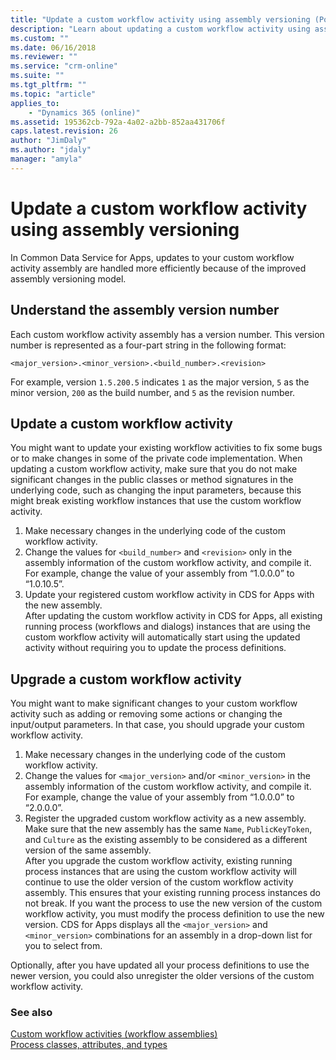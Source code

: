 ```yaml
---
title: "Update a custom workflow activity using assembly versioning (PowerApps Common Data Service for Apps) | MicrosoftDocs"
description: "Learn about updating a custom workflow activity using assembly versioning."
ms.custom: ""
ms.date: 06/16/2018
ms.reviewer: ""
ms.service: "crm-online"
ms.suite: ""
ms.tgt_pltfrm: ""
ms.topic: "article"
applies_to: 
    - "Dynamics 365 (online)"
ms.assetid: 195362cb-792a-4a02-a2bb-852aa431706f
caps.latest.revision: 26
author: "JimDaly"
ms.author: "jdaly"
manager: "amyla"
---
```

# Update a custom workflow activity using assembly versioning

In Common Data Service for Apps, updates to your custom workflow activity assembly are handled more efficiently because of the improved assembly versioning model.  
  
<a name="AssemblyVersioning"></a>

## Understand the assembly version number

Each custom workflow activity assembly has a version number. This version number is represented as a four-part string in the following format:  
  
 `<major_version>.<minor_version>.<build_number>.<revision>`  
  
 For example, version `1.5.200.5` indicates `1` as the major version, `5` as the minor version, `200` as the build number, and `5` as the revision number.  
  
<a name="UpdatingCustomActivity"></a>

## Update a custom workflow activity

You might want to update your existing workflow activities to fix some bugs or to make changes in some of the private code implementation. When updating a custom workflow activity, make sure that you do not make significant changes in the public classes or method signatures in the underlying code, such as changing the input parameters, because this might break existing workflow instances that use the custom workflow activity.  
  
1.  Make necessary changes in the underlying code of the custom workflow activity.  
2.  Change the values for `<build_number>` and `<revision>` only in the assembly information of the custom workflow activity, and compile it. For example, change the value of your assembly from “1.0.0.0” to “1.0.10.5”.  
3.  Update your registered custom workflow activity in CDS for Apps with the new assembly.  
    After updating the custom workflow activity in CDS for Apps, all existing running process (workflows and dialogs) instances that are using the custom workflow activity will automatically start using the updated activity without requiring you to update the process definitions.  
  
<a name="UpgradingCustomActivity"></a>
   
## Upgrade a custom workflow activity

You might want to make significant changes to your custom workflow activity such as adding or removing some actions or changing the input/output parameters. In that case, you should upgrade your custom workflow activity.  
  
1.  Make necessary changes in the underlying code of the custom workflow activity.  
2.  Change the values for `<major_version>` and/or `<minor_version>` in the assembly information of the custom workflow activity, and compile it. For example, change the value of your assembly from “1.0.0.0” to “2.0.0.0”.  
3.  Register the upgraded custom workflow activity as a new assembly. Make sure that the new assembly has the same `Name`,  `PublicKeyToken`, and `Culture` as the existing assembly to be considered as a different version of the same assembly.  
    After you upgrade the custom workflow activity, existing running process instances that are using the custom workflow activity will continue to use the older version of the custom workflow activity assembly. This ensures that your existing running process instances do not break. If you want the process to use the new version of the custom workflow activity, you must modify the process definition to use the new version. CDS for Apps displays all the `<major_version>` and `<minor_version>` combinations for an assembly in a drop-down list for you to select from.  
  
 <!--TODO:
 ![Choose a custom workflow activity version](../media/process-custom-activity-versions.png "Choose a custom workflow activity version")   -->
  
 Optionally, after you have updated all your process definitions to use the newer version, you could also unregister the older versions of the custom workflow activity.  
  
### See also
 
[Custom workflow activities (workflow assemblies)](../custom-workflow-activities-workflow-assemblies.md)   
[Process classes, attributes, and types](process-classes-attributes-and-types.md)
